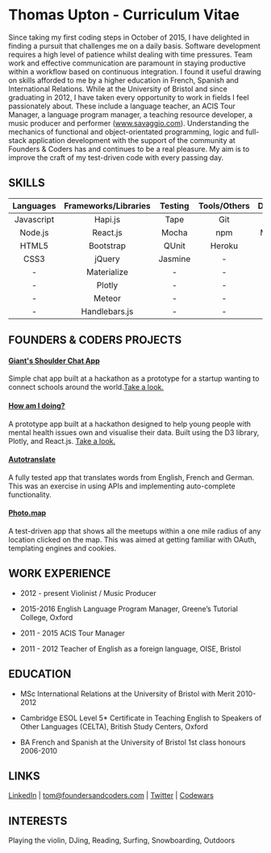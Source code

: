 # Thomas Upton - Curriculum Vitae

Since taking my first coding steps in October of 2015, I have delighted in finding a pursuit that challenges me on a daily basis. Software development requires a high level of patience whilst dealing with time pressures. Team work and effective communication are paramount in staying productive within a workflow based on continuous integration. I found it useful drawing on skills afforded to me by
a higher education in French, Spanish and International Relations. While at the University of Bristol and since graduating in 2012, I have taken every opportunity to work in fields I feel passionately about. These include a language teacher, an ACIS Tour Manager, a language program manager, a teaching resource developer, a music producer and performer (www.savaggio.com). Understanding the mechanics of functional and object-orientated programming, logic and full-stack application development with the support of the community at Founders & Coders has and continues to be a real pleasure. My aim is to improve the craft of my test-driven code with every passing day.


## SKILLS

|Languages 	|Frameworks/Libraries	|Testing  | Tools/Others|Databases|
|:--------:|:---------------------:|:------:|:-----------:|:-----------------------:|
|Javascript	|Hapi.js	            |Tape     |Git	        |Redis   
|Node.js   	|React.js	            |Mocha	  |npm          |MongoDb
|HTML5     	|Bootstrap  	        |QUnit	  |Heroku       |-
|CSS3      	|jQuery	              |Jasmine  |  -          |-
|   -       |Materialize          |   -     |  -          |-
|   -       |Plotly               |  -      |  -          |-
|    -      |Meteor               |  -      |  -          |-
|     -     |Handlebars.js        |  -      |  -          |-


## FOUNDERS & CODERS PROJECTS

#### [Giant's Shoulder Chat App](https://github.com/FAC7/giantsshoulder)

Simple chat app built at a hackathon as a prototype for a startup wanting to connect schools around the world.[Take a look.](https://giants-shoulder.herokuapp.com/)

#### [How am I doing?](https://github.com/foundersandcoders/How-Am-I-Doing)

A prototype app built at a hackathon designed to help young people with mental health issues own and visualise their data. Built using the D3 library, Plotly, and React.js. [Take a look.](https://howamidoing.herokuapp.com/)

#### [Autotranslate](https://github.com/fourloops/autotranslate)
A fully tested app that translates words from English, French and German. This was an exercise in using APIs and implementing auto-complete functionality.

#### [Photo.map](https://github.com/sockinit/photo.map)
A test-driven app that shows all the meetups within a one mile radius of any location clicked on the map. This was aimed at getting familiar with OAuth, templating engines and cookies.


## WORK EXPERIENCE

* 2012 - present  Violinist / Music Producer

* 2015-2016  English Language Program Manager, Greene’s Tutorial College, Oxford

* 2011 - 2015  ACIS Tour Manager

* 2011 - 2012  Teacher of English as a foreign language, OISE, Bristol


## EDUCATION

* MSc International Relations at the University of Bristol with Merit 2010-2012

* Cambridge ESOL Level 5* Certificate in Teaching English to Speakers of Other Languages (CELTA), British Study Centers, Oxford

* BA French and Spanish at the University of Bristol 1st class honours 2006-2010

## LINKS

[LinkedIn](https://www.linkedin.com/in/thomas-upton-95a6b0a5) | tom@foundersandcoders.com | [Twitter](https://twitter.com/Tom_Upton) | [Codewars](http://www.codewars.com/users/tu6619)

## INTERESTS

Playing the violin, DJing, Reading, Surfing, Snowboarding, Outdoors

